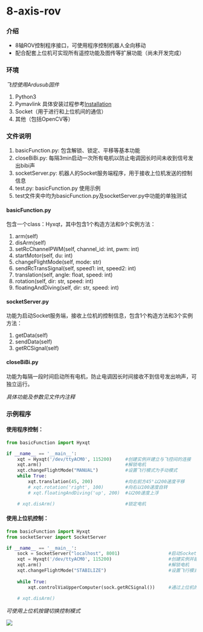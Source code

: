 # 8-axis-rov

### 介绍
+ 8轴ROV控制程序接口，可使用程序控制机器人全向移动
+ 配合配套上位机可实现所有遥控功能及图传等扩展功能（尚未开发完成）


### 环境
*飞控使用Ardusub固件*
1.  Python3
2.  Pymavlink
    具体安装过程参考[Installation](https://www.ardusub.com/developers/pymavlink.html)
3.  Socket（用于进行和上位机间的通信）
4.  其他（包括OpenCV等）

### 文件说明

1.  basicFunction.py: 包含解锁、锁定、平移等基本功能
2.  closeBiBi.py: 每隔3min启动一次所有电机以防止电调因长时间未收到信号发出bibi声
3.  socketServer.py: 机器人的Socket服务端程序，用于接收上位机发送的控制信息
4.  test.py: basicFunction.py 使用示例
5.  test文件夹中均为basicFunction.py及socketServer.py中功能的单独测试

#### basicFunction.py

包含一个class：Hyxqt，其中包含1个构造方法和9个实例方法：
1. arm(self)
2. disArm(self)
3. setRcChannelPWM(self, channel_id: int, pwm: int)
4. startMotor(self, du: int)
5. changeFlightMode(self, mode: str)
6. sendRcTransSignal(self, speed1: int, speed2: int)
7. translation(self, angle: float, speed: int)
8. rotation(self, dir: str, speed: int)
9. floatingAndDiving(self, dir: str, speed: int)

#### socketServer.py

功能为启动Socket服务端，接收上位机的控制信息，包含1个构造方法和3个实例方法：
1. getData(self)
2. sendData(self)
3. getRCSignal(self)

#### closeBiBi.py

功能为每隔一段时间启动所有电机，防止电调因长时间接收不到信号发出响声，可独立运行。


*具体功能及参数见文件内注释*

### 示例程序

#### 使用程序控制：

``` py
from basicFunction import Hyxqt

if __name__ == '__main__':
    xqt = Hyxqt('/dev/ttyACM0', 115200)     #创建实例并建立与飞控间的连接
    xqt.arm()                               #解锁电机
    xqt.changeFlightMode("MANUAL")          #设置飞行模式为手动模式
    while True:
        xqt.translation(45, 200)            #向右前方45°以200速度平移
        # xqt.rotation('right', 100)        #向右以100速度自转
        # xqt.floatingAndDiving('up', 200)  #以200速度上浮

    # xqt.disArm()                          #锁定电机
```

#### 使用上位机控制：
```py
from basicFunction import Hyxqt
from socketServer import SocketServer

if __name__ == '__main__':
    sock = SocketServer("localhost", 8001)                  #启动Socket服务器
    xqt = Hyxqt('/dev/ttyACM0', 115200)                     #创建实例并建立与飞控间的连接
    xqt.arm()                                               #解锁电机   
    xqt.changeFlightMode("STABILIZE")                       #设置飞行模式为自稳模式
    
    while True:
        xqt.controlViaUpperComputer(sock.getRCSignal())     #通过上位机的摇杆控制机器人移动
        
    # xqt.disArm()
```

*可使用上位机按键切换控制模式*

![](img/IMG_6646.jpg)

